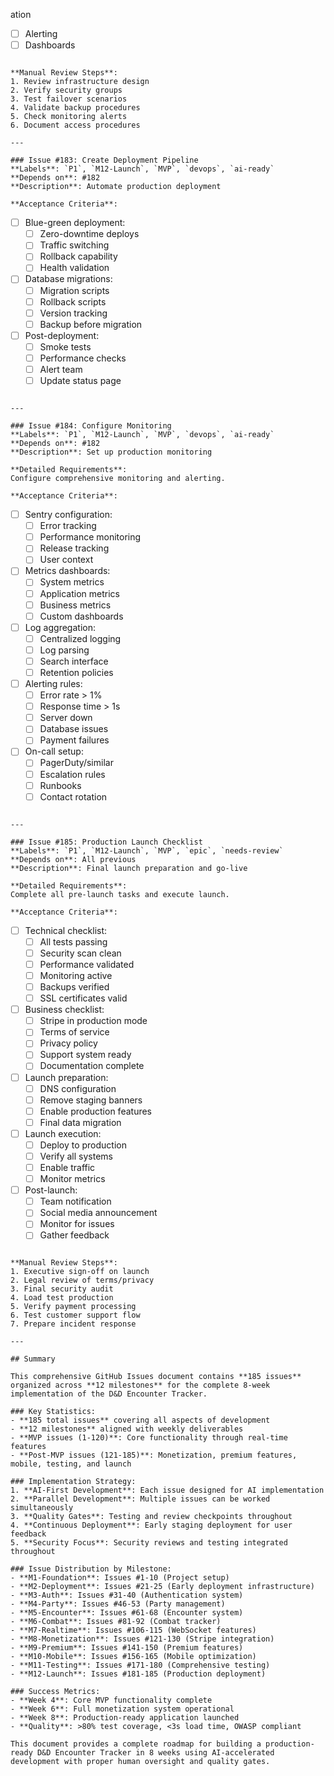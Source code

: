 ation
  - [ ] Alerting
  - [ ] Dashboards
```

**Manual Review Steps**:
1. Review infrastructure design
2. Verify security groups
3. Test failover scenarios
4. Validate backup procedures
5. Check monitoring alerts
6. Document access procedures

---

### Issue #183: Create Deployment Pipeline
**Labels**: `P1`, `M12-Launch`, `MVP`, `devops`, `ai-ready`  
**Depends on**: #182  
**Description**: Automate production deployment

**Acceptance Criteria**:
```
- [ ] Blue-green deployment:
  - [ ] Zero-downtime deploys
  - [ ] Traffic switching
  - [ ] Rollback capability
  - [ ] Health validation
- [ ] Database migrations:
  - [ ] Migration scripts
  - [ ] Rollback scripts
  - [ ] Version tracking
  - [ ] Backup before migration
- [ ] Post-deployment:
  - [ ] Smoke tests
  - [ ] Performance checks
  - [ ] Alert team
  - [ ] Update status page
```

---

### Issue #184: Configure Monitoring
**Labels**: `P1`, `M12-Launch`, `MVP`, `devops`, `ai-ready`  
**Depends on**: #182  
**Description**: Set up production monitoring

**Detailed Requirements**:
Configure comprehensive monitoring and alerting.

**Acceptance Criteria**:
```
- [ ] Sentry configuration:
  - [ ] Error tracking
  - [ ] Performance monitoring
  - [ ] Release tracking
  - [ ] User context
- [ ] Metrics dashboards:
  - [ ] System metrics
  - [ ] Application metrics
  - [ ] Business metrics
  - [ ] Custom dashboards
- [ ] Log aggregation:
  - [ ] Centralized logging
  - [ ] Log parsing
  - [ ] Search interface
  - [ ] Retention policies
- [ ] Alerting rules:
  - [ ] Error rate > 1%
  - [ ] Response time > 1s
  - [ ] Server down
  - [ ] Database issues
  - [ ] Payment failures
- [ ] On-call setup:
  - [ ] PagerDuty/similar
  - [ ] Escalation rules
  - [ ] Runbooks
  - [ ] Contact rotation
```

---

### Issue #185: Production Launch Checklist
**Labels**: `P1`, `M12-Launch`, `MVP`, `epic`, `needs-review`  
**Depends on**: All previous  
**Description**: Final launch preparation and go-live

**Detailed Requirements**:
Complete all pre-launch tasks and execute launch.

**Acceptance Criteria**:
```
- [ ] Technical checklist:
  - [ ] All tests passing
  - [ ] Security scan clean
  - [ ] Performance validated
  - [ ] Monitoring active
  - [ ] Backups verified
  - [ ] SSL certificates valid
- [ ] Business checklist:
  - [ ] Stripe in production mode
  - [ ] Terms of service
  - [ ] Privacy policy
  - [ ] Support system ready
  - [ ] Documentation complete
- [ ] Launch preparation:
  - [ ] DNS configuration
  - [ ] Remove staging banners
  - [ ] Enable production features
  - [ ] Final data migration
- [ ] Launch execution:
  - [ ] Deploy to production
  - [ ] Verify all systems
  - [ ] Enable traffic
  - [ ] Monitor metrics
- [ ] Post-launch:
  - [ ] Team notification
  - [ ] Social media announcement
  - [ ] Monitor for issues
  - [ ] Gather feedback
```

**Manual Review Steps**:
1. Executive sign-off on launch
2. Legal review of terms/privacy
3. Final security audit
4. Load test production
5. Verify payment processing
6. Test customer support flow
7. Prepare incident response

---

## Summary

This comprehensive GitHub Issues document contains **185 issues** organized across **12 milestones** for the complete 8-week implementation of the D&D Encounter Tracker.

### Key Statistics:
- **185 total issues** covering all aspects of development
- **12 milestones** aligned with weekly deliverables
- **MVP issues (1-120)**: Core functionality through real-time features
- **Post-MVP issues (121-185)**: Monetization, premium features, mobile, testing, and launch

### Implementation Strategy:
1. **AI-First Development**: Each issue designed for AI implementation
2. **Parallel Development**: Multiple issues can be worked simultaneously
3. **Quality Gates**: Testing and review checkpoints throughout
4. **Continuous Deployment**: Early staging deployment for user feedback
5. **Security Focus**: Security reviews and testing integrated throughout

### Issue Distribution by Milestone:
- **M1-Foundation**: Issues #1-10 (Project setup)
- **M2-Deployment**: Issues #21-25 (Early deployment infrastructure)
- **M3-Auth**: Issues #31-40 (Authentication system)
- **M4-Party**: Issues #46-53 (Party management)
- **M5-Encounter**: Issues #61-68 (Encounter system)
- **M6-Combat**: Issues #81-92 (Combat tracker)
- **M7-Realtime**: Issues #106-115 (WebSocket features)
- **M8-Monetization**: Issues #121-130 (Stripe integration)
- **M9-Premium**: Issues #141-150 (Premium features)
- **M10-Mobile**: Issues #156-165 (Mobile optimization)
- **M11-Testing**: Issues #171-180 (Comprehensive testing)
- **M12-Launch**: Issues #181-185 (Production deployment)

### Success Metrics:
- **Week 4**: Core MVP functionality complete
- **Week 6**: Full monetization system operational
- **Week 8**: Production-ready application launched
- **Quality**: >80% test coverage, <3s load time, OWASP compliant

This document provides a complete roadmap for building a production-ready D&D Encounter Tracker in 8 weeks using AI-accelerated development with proper human oversight and quality gates.
